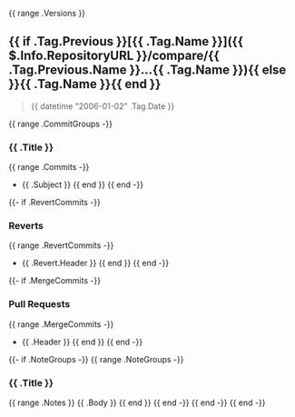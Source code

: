 {{ range .Versions }} <a name="{{ .Tag.Name }}"></a>

## {{ if .Tag.Previous }}[{{ .Tag.Name }}]({{ $.Info.RepositoryURL }}/compare/{{ .Tag.Previous.Name }}...{{ .Tag.Name }}){{ else }}{{ .Tag.Name }}{{ end }}

> {{ datetime "2006-01-02" .Tag.Date }}

{{ range .CommitGroups -}}

### {{ .Title }}

{{ range .Commits -}}

- {{ .Subject }} {{ end }} {{ end -}}

{{- if .RevertCommits -}}

### Reverts

{{ range .RevertCommits -}}

- {{ .Revert.Header }} {{ end }} {{ end -}}

{{- if .MergeCommits -}}

### Pull Requests

{{ range .MergeCommits -}}

- {{ .Header }} {{ end }} {{ end -}}

{{- if .NoteGroups -}} {{ range .NoteGroups -}}

### {{ .Title }}

{{ range .Notes }} {{ .Body }} {{ end }} {{ end -}} {{ end -}} {{ end -}}
